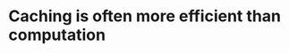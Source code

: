 # Caching is often more efficient than computation

<!-- {BearID:A31EFB8A-7CCA-4BD5-BD08-DFECFF5AC9CF-4922-00000356CE4C2306} -->
